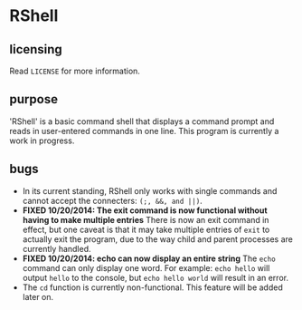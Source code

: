 RShell
======
licensing
---------
Read `LICENSE` for more information.

purpose
-------
'RShell' is a basic command shell that displays a command prompt and reads in user-entered commands
in one line.
This program is currently a work in progress.

bugs
----
* In its current standing, RShell only works with single commands and cannot accept the connecters:
`(;, &&, and ||)`.
* **FIXED 10/20/2014: The exit command is now functional without having to make multiple entries** There is now an exit command in effect, but one caveat is that it may take multiple entries of `exit` to actually exit the program, due to the way child and parent processes are currently handled.
* **FIXED 10/20/2014: echo can now display an entire string** The `echo` command can only display one word. For example: `echo hello` will output `hello` to the
console, but `echo hello world` will result in an error.
* The `cd` function is currently non-functional. This feature will be added later on.
